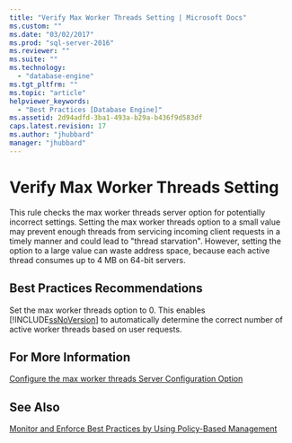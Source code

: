 ```yaml
---
title: "Verify Max Worker Threads Setting | Microsoft Docs"
ms.custom: ""
ms.date: "03/02/2017"
ms.prod: "sql-server-2016"
ms.reviewer: ""
ms.suite: ""
ms.technology: 
  - "database-engine"
ms.tgt_pltfrm: ""
ms.topic: "article"
helpviewer_keywords: 
  - "Best Practices [Database Engine]"
ms.assetid: 2d94adfd-3ba1-493a-b29a-b436f9d583df
caps.latest.revision: 17
ms.author: "jhubbard"
manager: "jhubbard"
---
```

# Verify Max Worker Threads Setting
  This rule checks the max worker threads server option for potentially incorrect settings. Setting the max worker threads option to a small value may prevent enough threads from servicing incoming client requests in a timely manner and could lead to "thread starvation". However, setting the option to a large value can waste address space, because each active thread consumes up to 4 MB on 64-bit servers.  
  
## Best Practices Recommendations  
 Set the max worker threads option to 0. This enables [!INCLUDE[ssNoVersion](../../advanced-analytics/r-services/includes/ssnoversion-md.md)] to automatically determine the correct number of active worker threads based on user requests.  
  
## For More Information  
 [Configure the max worker threads Server Configuration Option](../../database-engine/configure/windows/configure-the-max-worker-threads-server-configuration-option.md)  
  
## See Also  
 [Monitor and Enforce Best Practices by Using Policy-Based Management](../../relational-databases/policy-based-management/monitor-and-enforce-best-practices-by-using-policy-based-management.md)  
  
  